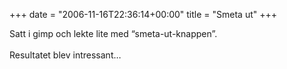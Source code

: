 +++
date = "2006-11-16T22:36:14+00:00"
title = "Smeta ut"
+++

Satt i gimp och lekte lite med &#8220;smeta-ut-knappen&#8221;.  
<img id="image139" src="http://cdn.junkpile.se/2006/11/sm_knapp.gif" alt="" align="right" />  
Resultatet blev intressant&#8230;

[<img id="image140" src="http://cdn.junkpile.se/2006/11/abstr-150x150.png" alt="" />][1]

<small></small>

 [1]: http://cdn.junkpile.se/2006/11/abstr.png
